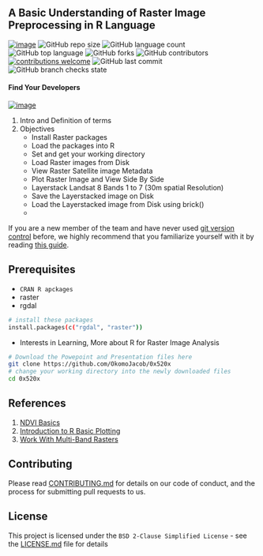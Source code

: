 ## A Basic Understanding of Raster Image Preprocessing in R Language

[![image](https://img.shields.io/badge/License-MIT-yellow.svg)](https://opensource.org/licenses/MIT)
![GitHub repo size](https://img.shields.io/github/repo-size/OkomoJacob/0x520x?color=green-yellow&logo=github&logoColor=blue) 
![GitHub language count](https://img.shields.io/github/languages/count/OkomoJacob/0x520x?logo=visual-studio-code) 
![GitHub top language](https://img.shields.io/github/languages/top/OkomoJacob/0x520x)
![GitHub forks](https://img.shields.io/github/forks/OkomoJacob/0x520x?style=social)
![GitHub contributors](https://img.shields.io/github/contributors/OkomoJacob/0x520x?color=orange-green)
[![contributions welcome](https://img.shields.io/badge/contributions-welcome-brightgreen.svg?style=flat)](https://github.com/OkomoJacob/0x520x/issues)
![GitHub last commit](https://img.shields.io/github/last-commit/OkomoJacob/0x520x.svg?style=flat)
![GitHub branch checks state](https://img.shields.io/github/checks-status/OkomoJacob/0x520x/main?color=orange-green)

#### Find Your Developers
[![image](https://img.shields.io/twitter/follow/okomojacob?style=social)](https://twitter.com/okomojacob)

1. Intro and Definition of terms
2. Objectives <br >
   * Install Raster packages <br >
   * Load the packages into R <br>
   * Set and get your working directory <br>
   * Load Raster images from Disk <br>
   * View Raster Satellite image Metadata <br>
   * Plot Raster Image and View Side By Side <br>
   * Layerstack Landsat 8 Bands 1 to 7 (30m spatial Resolution) <br>
   * Save the Layerstacked image on Disk<br>
   * Load the Layerstacked image from Disk using brick()<br>
   * <br >

If you are a new member of the team and have never used [git version control](http://git-scm.com/) before, we highly recommend that you familiarize yourself with it by reading [this guide](https://github.com/RoboJackets/robocup-firmware/blob/master/doc/Git.md).

## Prerequisites
* `CRAN R apckages`
* raster
* rgdal
``` sh
# install these packages
install.packages(c("rgdal", "raster"))

```
* Interests in Learning, More about R for Raster Image Analysis

``` sh
# Download the Powepoint and Presentation files here
git clone https://github.com/OkomoJacob/0x520x
# change your working directory into the newly downloaded files
cd 0x520x

```

## References
1. [NDVI Basics](https://eos.com/make-an-analysis/ndvi/)
2. [Introduction to R Basic Plotting](https://www.gis-blog.com/r-raster-package-101/)
3. [Work With Multi-Band Rasters](https://www.neonscience.org/resources/learning-hub/tutorials/dc-multiban)

## Contributing

Please read [CONTRIBUTING.md](https://gist.github.com/PurpleBooth/b24679402957c63ec426) for details on our code of conduct, and the process for submitting pull requests to us.

## License

This project is licensed under the `BSD 2-Clause Simplified License` - see the [LICENSE.md](https://github.com/OkomoJacob/0x520x/blob/main/LICENSE) file for details
